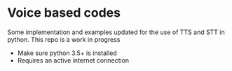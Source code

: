 # Voice based codes

Some implementation and examples updated for the use of TTS and STT in python. 
This repo is a work in progress

- Make sure python 3.5+ is installed
- Requires an active internet connection
